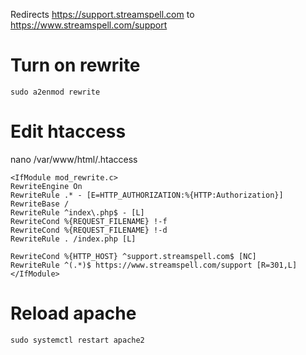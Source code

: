 Redirects https://support.streamspell.com to https://www.streamspell.com/support

# Turn on rewrite
```
sudo a2enmod rewrite
```

# Edit htaccess

nano /var/www/html/.htaccess
```
<IfModule mod_rewrite.c>
RewriteEngine On
RewriteRule .* - [E=HTTP_AUTHORIZATION:%{HTTP:Authorization}]
RewriteBase /
RewriteRule ^index\.php$ - [L]
RewriteCond %{REQUEST_FILENAME} !-f
RewriteCond %{REQUEST_FILENAME} !-d
RewriteRule . /index.php [L]

RewriteCond %{HTTP_HOST} ^support.streamspell.com$ [NC]
RewriteRule ^(.*)$ https://www.streamspell.com/support [R=301,L]
</IfModule>
```

# Reload apache

```
sudo systemctl restart apache2
```

